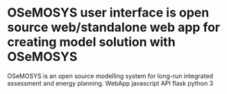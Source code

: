 # OSeMOSYS user interface is open source web/standalone web app for creating model solution with OSeMOSYS
OSeMOSYS is an open source modelling system for long-run integrated assessment and energy planning.
WebApp javascript
API flask python 3
